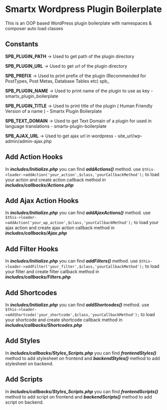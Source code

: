 # Smartx Wordpress Plugin Boilerplate
This is an OOP based WordPress plugin boilerplate with namespaces &amp; composer auto load classes

## Constants
**SPB_PLUGIN_PATH**     -> Used to get path of the plugin directory

**SPB_PLUGIN_URL**      -> Used to get url of the plugin directory

**SPB_PREFIX**          -> Used to print prefix of the plugin (Recommended for PostTypes, Post Metas, Database Tables etc) spb_

**SPB_PLUGIN_NAME**     -> Used to print name of the plugin to use as key - smartx_plugin_boilerplate

**SPB_PLUGIN_TITLE**    -> Used to print title of the plugin ( Human Friendly Version of a name ) - Smartx Plugin Boilerplate

**SPB_TEXT_DOMAIN**     -> Used to get Text Domain of a plugin for used in language translations - smartx-plugin-boilerplate

**SPB_AJAX_URL**        -> Used to get ajax url in wordpress - site_url/wp-admin/admin-ajax.php


## Add Action Hooks
In ***includes/Initialize.php*** you can find ***addActions()*** method. use `$this->loader->addAction('your_action',$class,'yourCallbackMethod');` to load your action and create action callback method in ***includes/callbacks/Actions.php***

## Add Ajax Action Hooks
In ***includes/Initialize.php*** you can find ***addAjaxActions()*** method. use `$this->loader->addAction('your_wp_action',$class,'yourCallbackMethod');` to load your ajax action and create ajax action callback method in ***includes/callbacks/Ajax.php***

## Add Filter Hooks
In ***includes/Initialize.php*** you can find ***addFilters()*** method. use `$this->loader->addFilter('your_filter',$class,'yourCallbackMethod');` to load your filter and create filter callback method in ***includes/callbacks/Filters.php***

## Add Shortcodes
In ***includes/Initialize.php*** you can find ***addShortcodes()*** method. use `$this->loader->addShortcode('your_shortcode',$class,'yourCallbackMethod');` to load your shortcode and create shortcode callback method in ***includes/callbacks/Shortcodes.php***

## Add Styles
In ***includes/callbacks/Styles_Scripts.php*** you can find ***frontendStyles()*** method to add stylesheet on frontend and ***backendStyles()*** method to add stylesheet on backend.

## Add Scripts
In ***includes/callbacks/Styles_Scripts.php*** you can find ***frontendScripts()*** method to add script on frontend and ***backendScripts()*** method to add script on backend.

